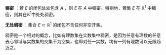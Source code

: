 **稠密** ：若 $E$ 的闭包处处包含 $A$ ，则 $E$ 在 $A$ 中稠密。特别地，若集 $E$ 在 $\mathbb{R}^1$ 中稠密，则其在$\mathbb{R}^1$中处处稠密。

**无处稠密** ：集合 $E\subset\mathbb{R}^1$ 的闭包不含任何非空开集。

稠密是一个相对的概念，比如有理数集在实数集中稠密，是因为任意有理数的任意去心邻域与实数集的交集不为空集，也即对任一实数，均有一列有理数可以无限趋近之。